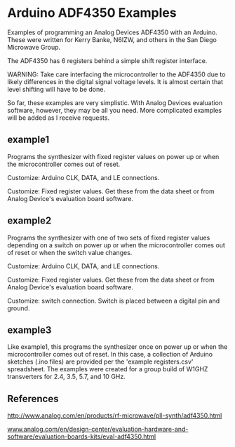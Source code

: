 Arduino ADF4350 Examples
========================
Examples of programming an Analog Devices ADF4350 with an Arduino.  These were 
written for Kerry Banke, N6IZW, and others in the San Diego Microwave Group.

The ADF4350 has 6 registers behind a simple shift register interface.

WARNING:  Take care interfacing the microcontroller to the ADF4350 due to
likely differences in the digital signal voltage levels.  It is almost certain
that level shifting will have to be done.

So far, these examples are very simplistic.  With Analog Devices evaluation
software, however, they may be all you need.  More complicated examples will
be added as I receive requests.


example1
--------
Programs the synthesizer with fixed register values on power up or when the
microcontroller comes out of reset.

Customize:  Arduino CLK, DATA, and LE connections.

Customize:  Fixed register values.  Get these from the data sheet or from
Analog Device's evaluation board software.


example2
--------
Programs the synthesizer with one of two sets of fixed register values
depending on a switch on power up or when the microcontroller comes out of
reset or when the switch value changes.

Customize:  Arduino CLK, DATA, and LE connections.

Customize:  Fixed register values.  Get these from the data sheet or from
Analog Device's evaluation board software.

Customize:  switch connection.  Switch is placed between a digital pin and
ground.


example3
--------
Like example1, this programs the synthesizer once on power up or when the
microcontroller comes out of reset.  In this case, a collection of
Arduino sketches (.ino files) are provided per the 'example registers.csv'
spreadsheet.  The examples were created for a group build of W1GHZ
transverters for 2.4, 3.5, 5.7, and 10 GHz.


References
----------
http://www.analog.com/en/products/rf-microwave/pll-synth/adf4350.html

www.analog.com/en/design-center/evaluation-hardware-and-software/evaluation-boards-kits/eval-adf4350.html

